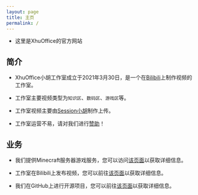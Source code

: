 ```yaml
---
layout: page
title: 主页
permalink: /
---
```


- 这里是XhuOffice的官方网站

## 简介

- XhuOffice小胡工作室成立于2021年3月30日，是一个在[Bilibili][Xhu-Go]上制作视频的工作室。

- 工作室主要视频类型为`知识区`、`数码区`、`游戏区`等。

- 工作室视频主要由[Session小胡][Session-Go]制作上传。

- 工作室运营不易，请对我们进行[赞助][Session-Charge]！

## 业务

- 我们提供Minecraft服务器游戏服务，您可以访问[该页面](./Services/MCS/ "Minecraft Server Services")以获取详细信息。

- 工作室在Bilibili上发布视频，您可以前往[该页面][Session-Go]以获取详细信息。

- 我们在GitHub上进行开源项目，您可以前往[该页面](./OpenSource/ "开源")以获取详细信息。

[Xhu-Go]: https://space.bilibili.com/662407339 "Bilibili工作室主页"
[Session-Go]: https://space.bilibili.com/645769214 "Bilibili个人主页"
[Session-Charge]: https://passport.bilibili.com/login?gourl=https%3A%2F%2Fwww.bilibili.com%2Fv%2Fpay%2Fcharge%3Fupmid%3D645769214%26upurl%3D%2F%2Fspace.bilibili.com%2F645769214%26upname%3DSession%E5%B0%8F%E8%83%A1%26upavatar%3Dhttps%3A%2F%2Fi2.hdslb.com%2Fbfs%2Fface%2F77906db03b1eefac02613de184afad03f7bc58d7.jpg%26oid%3D645769214%26otype%3Dup%26from%3Dzone "关注也行"
